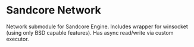 # Sandcore Network
Network submodule for Sandcore Engine. Includes wrapper for winsocket (using only BSD capable features). Has async read/write via custom executor.
